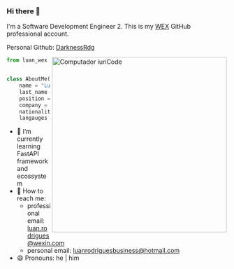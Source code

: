 ### Hi there 👋

I'm a Software Development Engineer 2. This is my [WEX](https://www.wexinc.com/) GitHub professional account.

Personal Github: [DarknessRdg](https://github.com/DarknessRdg)


<img src="https://raw.githubusercontent.com/MicaelliMedeiros/micaellimedeiros/master/image/computer-illustration.png" min-width="400px" max-width="400px" width="400px" align="right" alt="Computador iuriCode">


```py
from luan_wex import Developer


class AboutMe(Developer):
    name = "Luan"
    last_name = "Rodrigues"
    position = "Software Development Engineer 2"
    company = "WEX"
    nationality = "Brazilian"
    langauges = ["Portuguese", "English"]
```

- 🌱 I’m currently learning FastAPI framework and ecossystem
- 💌 How to reach me: 
  - professional email: luan.rodrigues@wexin.com
  - personal email: luanrodriguesbusiness@hotmail.com
- 😄 Pronouns: he | him
